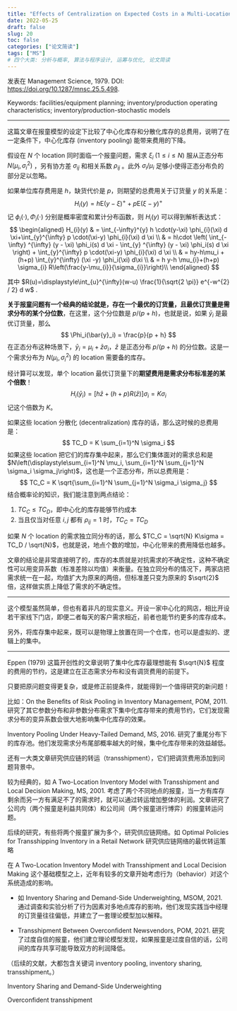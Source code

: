 ```yaml
---
title: "Effects of Centralization on Expected Costs in a Multi-Location Newsboy Problem"
date: 2022-05-25
draft: false
slug: 20
toc: false
categories: ["论文简读"]
tags: ["MS"]
# 四个大类: 分析与概率, 算法与程序设计, 运筹与优化, 论文简读
---
```


发表在 Management Science, 1979. DOI: https://doi.org/10.1287/mnsc.25.5.498.

Keywords: facilities/equipment planning; inventory/production operating characteristics; inventory/production-stochastic models

---

这篇文章在报童模型的设定下比较了中心化库存和分散化库存的总费用，说明了在一定条件下，中心化库存 (inventory pooling) 能带来费用的下降。

假设在 $N$ 个 location 同时面临一个报童问题，需求 $\xi_i \;(1\leq i\leq N )$ 服从正态分布 $N(\mu_i, \sigma_i^2)$ ，另有协方差 $\sigma_{ij}$ 和相关系数 $\rho_{ij}$ 。此外 $\sigma_i / \mu_i$ 足够小使得正态分布负的部分足以忽略。

如果单位库存费用是 $h$，缺货代价是 $p$，则期望的总费用关于订货量 $y$ 的关系是：
$$
H_i(y) = h\mathrm{E}(y - \xi)^{+} + p \mathrm{E}(\xi - y)^{+}
$$
记 $\phi_i(\cdot), \, \Phi_i(\cdot)$ 分别是概率密度和累计分布函数，则 $H_i(y)$ 可以得到解析表达式：
$$
\begin{aligned}
H_{i}(y) & =  \int_{-\infty}^{y} h \cdot(y-\xi) \phi_{i}(\xi) d \xi+\int_{y}^{\infty} p \cdot(\xi-y) \phi_{i}(\xi) d \xi \\
& = h\cdot \left( \int_{-\infty} ^{\infty} (y - \xi) \phi_i(s) d \xi - \int_{y} ^{\infty} (y - \xi) \phi_i(s) d \xi \right) + \int_{y}^{\infty} p \cdot(\xi-y) \phi_{i}(\xi) d \xi \\
& = hy-h\mu_i + (h+p) \int_{y}^{\infty} (\xi -y) \phi_i(\xi) d\xi \\
& = h y-h \mu_{i}+(h+p) \sigma_{i} R\left(\frac{y-\mu_{i}}{\sigma_{i}}\right)\\
\end{aligned}
$$

其中 $R(u)=\displaystyle\int_{u}^{\infty}(w-u) \frac{1}{\sqrt{2 \pi}} e^{-w^{2} / 2} d w$ .

**关于报童问题有一个经典的结论就是，存在一个最优的订货量，且最优订货量是需求分布的某个分位数**，在这里，这个分位数是 $p/(p+h)$，也就是说，如果 $\bar{y}_i$ 是最优订货量，那么
$$
\Phi_i(\bar{y}_i) = \frac{p}{p + h}
$$
在正态分布这种场景下，$\bar{y}_i = \mu_i + \bar{z} \sigma_i$，$\bar{z}$ 是正态分布 $p/(p+h)$ 的分位数。这是一个需求分布为 $N(\mu_i, \sigma_i^2)$ 的 location 需要备的库存。

经计算可以发现，单个 location 最优订货量下的**期望费用是需求分布标准差的某个倍数**！
$$
H_{i}\left(\bar{y}_{i}\right)=[h \bar{z}+(h+p) R(\bar{z})] \sigma_{i} = K\sigma_i
$$
记这个倍数为 $K$。

如果这些 location 分散化 (decentralization) 库存的话，那么这时候的总费用是：
$$
TC_D = K \sum_{i=1}^N \sigma_i
$$
如果这些 location 把它们的库存集中起来，那么它们集体面对的需求总和是 $N\left(\displaystyle\sum_{i=1}^N \mu_i, \sum_{i=1}^N \sum_{j=1}^N \sigma_i \sigma_j\right)$，这也是一个正态分布，所以总费用是：
$$
TC_C = K \sqrt{\sum_{i=1}^N \sum_{j=1}^N \sigma_i \sigma_j}
$$
结合概率论的知识，我们能注意到两点结论：

1. $TC_C \leqslant TC_D$，即中心化的库存能够节约成本
2. 当且仅当对任意 $i, j$ 都有 $\rho_{ij}=1$ 时，$TC_C = TC_D$

如果 $N$ 个 location 的需求独立同分布的话，那么 $TC_C = \sqrt{N} K\sigma = TC_D / \sqrt{N}$，也就是说，地点个数的增加，中心化带来的费用降低也越多。

文章的结论是非常直接明了的，库存的本质就是对抗需求的不确定性，这种不确定性可以用变异系数（标准差除以均值）来衡量。在独立同分布的情况下，两家店把需求统一在一起，均值扩大为原来的两倍，但标准差只变为原来的 $\sqrt{2}$ 倍，这样做实质上降低了需求的不确定性。

---

这个模型虽然简单，但也有着非凡的现实意义。开设一家中心化的网店，相比开设若干家线下门店，即便二者每天的客户需求相近，前者也能节约更多的库存成本。

另外，将库存集中起来，既可以是物理上放置在同一个仓库，也可以是虚拟的、逻辑上的集中。

---

Eppen (1979) 这篇开创性的文章说明了集中化库存最理想能有 $\sqrt{N}$ 程度的费用的节约，这是建立在正态需求分布和没有调货费用的前提下。

只要把原问题变得更复杂，或是修正前提条件，就能得到一个值得研究的新问题！

比如：On the Beneﬁts of Risk Pooling in Inventory Management, POM, 2011. 研究了其它参数分布和非参数分布需求下集中化库存带来的费用节约，它们发现需求分布的变异系数会很大地影响集中化库存的效果。

Inventory Pooling Under Heavy-Tailed Demand, MS, 2016. 研究了重尾分布下的库存池。他们发现需求分布尾部概率越大的时候，集中化库存带来的效益越低。

还有一大类文章研究供应链的转运（transshipment），它们把调货费用添加到问题背景中。

较为经典的，如 A Two-Location Inventory Model with Transshipment and Local Decision Making, MS, 2001. 考虑了两个不同地点的报童，当一方有库存剩余而另一方有满足不了的需求时，就可以通过转运增加整体的利润。文章研究了公司内（两个报童是利益共同体）和公司间（两个报童进行博弈）的报童转运问题。

后续的研究，有些将两个报童扩展为多个，研究供应链网络。如 Optimal Policies for Transshipping Inventory in a Retail Network 研究供应链网络的最优转运策略

在 A Two-Location Inventory Model with Transshipment and Local Decision Making 这个基础模型之上，近年有较多的文章开始考虑行为（behavior）对这个系统造成的影响。

+ 如 Inventory Sharing and Demand-Side Underweighting, MSOM, 2021. 通过调查和实验分析了行为因素对多地点库存的影响，他们发现实践当中经理的订货量往往偏低，并建立了一套理论模型加以解释。

+ Transshipment Between Overconﬁdent Newsvendors, POM, 2021. 研究了过度自信的报童，他们建立理论模型发现，如果报童是过度自信的话，公司间的库存共享可能导致双方的利润降低。



（后续的文献，大都包含关键词 inventory pooling, inventory sharing, transshipment。）







Inventory Sharing and Demand-Side Underweighting

Overconfident transshipment








